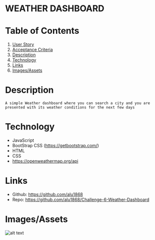 # WEATHER DASHBOARD

# Table of Contents
1. [User Story](#user-story)
2. [Acceptance Criteria](#acceptance-criteria)
3. [Description](#description)
4. [Technology](#technology)
5. [Links](#links)
6. [Images/Assets](#imagesassets)


# Description
    A simple Weather dashboard where you can search a city and you are presented with its weather conditions for the next few days

# Technology
* JavaScript
* BootStrap CSS (https://getbootstrap.com/)
* HTML
* CSS
* https://openweathermap.org/api

# Links
* Github: https://github.com/alu1868
* Repo: https://github.com/alu1868/Challenge-6-Weather-Dashboard


# Images/Assets
![alt text](./assets/images/Capture.PNG)
